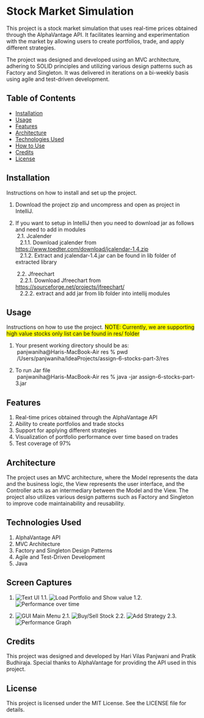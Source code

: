 # Stock Market Simulation
This project is a stock market simulation that uses real-time prices obtained through the AlphaVantage API. It facilitates learning and experimentation with the market by allowing users to create portfolios, trade, and apply different strategies.

The project was designed and developed using an MVC architecture, adhering to SOLID principles and utilizing various design patterns such as Factory and Singleton. It was delivered in iterations on a bi-weekly basis using agile and test-driven development.

## Table of Contents
- [Installation](#installation)
- [Usage](#usage)
- [Features](#features)
- [Architecture](#architecture)
- [Technologies Used](#technologies)
- [How to Use](#howtouse)
- [Credits](#credits)
- [License](#license)

## Installation

Instructions on how to install and set up the project.

1. Download the project zip and uncompress and open as project in IntelliJ.

2. If you want to setup in IntelliJ then you need to download jar as follows and need to add in modules<br/>
   &nbsp;2.1. Jcalender<br/>
   &nbsp;&nbsp;&nbsp;2.1.1. Download jcalender from https://www.toedter.com/download/jcalendar-1.4.zip<br/>
   &nbsp;&nbsp;&nbsp;2.1.2. Extract and jcalendar-1.4.jar can be found in lib folder of extracted library<br/>
   
   &nbsp;2.2. Jfreechart<br/>
   &nbsp;&nbsp;&nbsp;2.2.1. Download Jfreechart from https://sourceforge.net/projects/jfreechart/<br/>
   &nbsp;&nbsp;&nbsp;2.2.2. extract and add jar from lib folder into intellij modules<br/>

## Usage

Instructions on how to use the project.
<span style="background-color: #FFFF00">NOTE: Currently, we are supporting high value stocks only list can be found in res/ folder</span>

1. Your present working directory should be as:<br/>
   &nbsp;panjwaniha@Haris-MacBook-Air res % pwd<br/>
   &nbsp;/Users/panjwaniha/IdeaProjects/assign-6-stocks-part-3/res<br/>

2. To run Jar file<br/>
   &nbsp;panjwaniha@Haris-MacBook-Air res % java -jar assign-6-stocks-part-3.jar<br/>

## Features

1. Real-time prices obtained through the AlphaVantage API
2. Ability to create portfolios and trade stocks
3. Support for applying different strategies
4. Visualization of portfolio performance over time based on trades
5. Test coverage of 97%

## Architecture

The project uses an MVC architecture, where the Model represents the data and the business logic, the View represents the user interface, and the Controller acts as an intermediary between the Model and the View. The project also utilizes various design patterns such as Factory and Singleton to improve code maintainability and reusability.

## Technologies Used

1. AlphaVantage API
2. MVC Architecture
3. Factory and Singleton Design Patterns
4. Agile and Test-Driven Development
5. Java

## Screen Captures
1. ![Text UI](https://github.com/PratikSymz/Stock-Market_Simulator/blob/main/screencaptures/Screenshot%202023-07-09%20at%2020.06.28.png)
1.1. ![Load Portfolio and Show value](https://github.com/PratikSymz/Stock-Market_Simulator/blob/main/screencaptures/Screenshot%202023-07-09%20at%2020.07.08.png)
1.2. ![Performance over time](https://github.com/PratikSymz/Stock-Market_Simulator/blob/main/screencaptures/Screenshot%202023-07-09%20at%2020.46.14.png)

2. ![GUI Main Menu](https://github.com/PratikSymz/Stock-Market_Simulator/blob/main/screencaptures/Screenshot%202023-07-09%20at%2020.47.02.png)
2.1. ![Buy/Sell Stock](https://github.com/PratikSymz/Stock-Market_Simulator/blob/main/screencaptures/Screenshot%202023-07-09%20at%2020.47.39.png)
2.2. ![Add Strategy](https://github.com/PratikSymz/Stock-Market_Simulator/blob/main/screencaptures/Screenshot%202023-07-09%20at%2020.48.16.png)
2.3. ![Performance Graph](https://github.com/PratikSymz/Stock-Market_Simulator/blob/main/screencaptures/portfolio-performance-graph.png)

## Credits
This project was designed and developed by Hari Vilas Panjwani and Pratik Budhiraja. Special thanks to AlphaVantage for providing the API used in this project.

## License
This project is licensed under the MIT License. See the LICENSE file for details.
